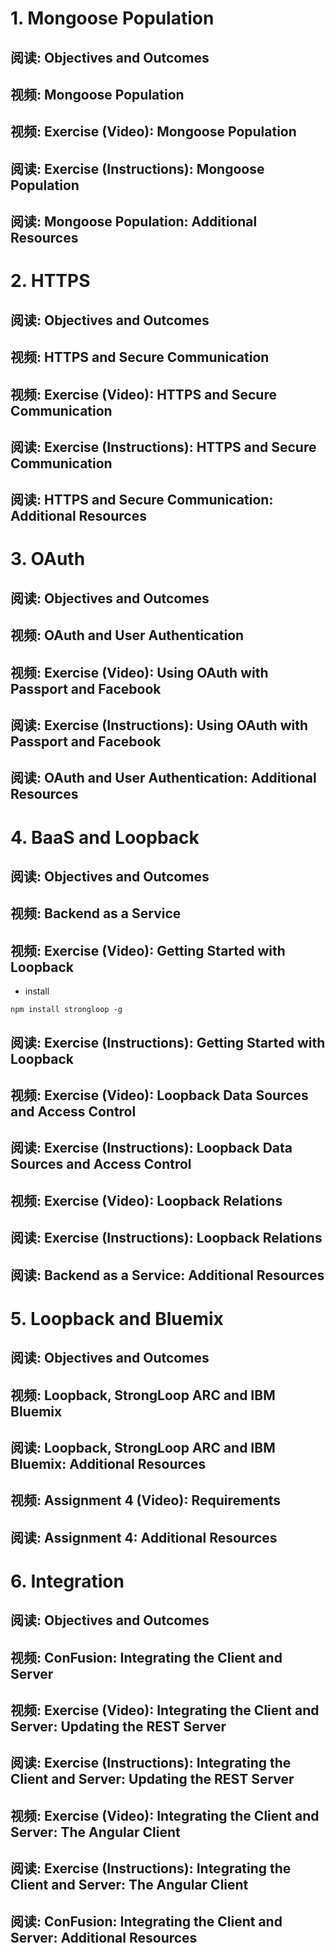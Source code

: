 # 1. Mongoose Population

## 阅读: Objectives and Outcomes
## 视频: Mongoose Population
## 视频: Exercise (Video): Mongoose Population
## 阅读: Exercise (Instructions): Mongoose Population
## 阅读: Mongoose Population: Additional Resources

# 2. HTTPS

## 阅读: Objectives and Outcomes
## 视频: HTTPS and Secure Communication
## 视频: Exercise (Video): HTTPS and Secure Communication
## 阅读: Exercise (Instructions): HTTPS and Secure Communication
## 阅读: HTTPS and Secure Communication: Additional Resources

# 3. OAuth

## 阅读: Objectives and Outcomes
## 视频: OAuth and User Authentication
## 视频: Exercise (Video): Using OAuth with Passport and Facebook
## 阅读: Exercise (Instructions): Using OAuth with Passport and Facebook
## 阅读: OAuth and User Authentication: Additional Resources

# 4. BaaS and Loopback

## 阅读: Objectives and Outcomes
## 视频: Backend as a Service
## 视频: Exercise (Video): Getting Started with Loopback

* install

```
npm install strongloop -g
```

## 阅读: Exercise (Instructions): Getting Started with Loopback
## 视频: Exercise (Video): Loopback Data Sources and Access Control
## 阅读: Exercise (Instructions): Loopback Data Sources and Access Control
## 视频: Exercise (Video): Loopback Relations
## 阅读: Exercise (Instructions): Loopback Relations
## 阅读: Backend as a Service: Additional Resources

# 5. Loopback and Bluemix

## 阅读: Objectives and Outcomes
## 视频: Loopback, StrongLoop ARC and IBM Bluemix
## 阅读: Loopback, StrongLoop ARC and IBM Bluemix: Additional Resources
## 视频: Assignment 4 (Video): Requirements
## 阅读: Assignment 4: Additional Resources

# 6. Integration

## 阅读: Objectives and Outcomes
## 视频: ConFusion: Integrating the Client and Server
## 视频: Exercise (Video): Integrating the Client and Server: Updating the REST Server
## 阅读: Exercise (Instructions): Integrating the Client and Server: Updating the REST Server
## 视频: Exercise (Video): Integrating the Client and Server: The Angular Client
## 阅读: Exercise (Instructions): Integrating the Client and Server: The Angular Client
## 阅读: ConFusion: Integrating the Client and Server: Additional Resources
